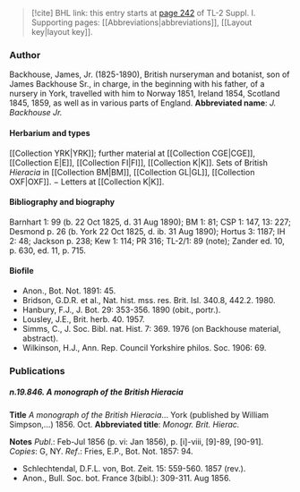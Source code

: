 > [!cite] BHL link: this entry starts at [page 242](https://www.biodiversitylibrary.org/page/33264969) of TL-2 Suppl. I.
> Supporting pages: [[Abbreviations|abbreviations]], [[Layout key|layout key]].

### Author

Backhouse, James, Jr. (1825-1890), British nurseryman and botanist, son of James Backhouse Sr., in charge, in the beginning with his father, of a nursery in York, travelled with him to Norway 1851, Ireland 1854, Scotland 1845, 1859, as well as in various parts of England. 
**Abbreviated name**: *J. Backhouse Jr.*

#### Herbarium and types

[[Collection YRK|YRK]]; further material at [[Collection CGE|CGE]], [[Collection E|E]], [[Collection FI|FI]], [[Collection K|K]]. Sets of British *Hieracia* in [[Collection BM|BM]], [[Collection GL|GL]], [[Collection OXF|OXF]]. − Letters at [[Collection K|K]].

#### Bibliography and biography

Barnhart 1: 99 (b. 22 Oct 1825, d. 31 Aug 1890); BM 1: 81; CSP 1: 147, 13: 227; Desmond p. 26 (b. York 22 Oct 1825, d. ib. 31 Aug 1890); Hortus 3: 1187; IH 2: 48; Jackson p. 238; Kew 1: 114; PR 316; TL-2/1: 89 (note); Zander ed. 10, p. 630, ed. 11, p. 715.

#### Biofile

- Anon., Bot. Not. 1891: 45.
- Bridson, G.D.R. et al., Nat. hist. mss. res. Brit. Isl. 340.8, 442.2. 1980.
- Hanbury, F.J., J. Bot. 29: 353-356. 1890 (obit., portr.).
- Lousley, J.E., Brit. herb. 40. 1957.
- Simms, C., J. Soc. Bibl. nat. Hist. 7: 369. 1976 (on Backhouse material, abstract).
- Wilkinson, H.J., Ann. Rep. Council Yorkshire philos. Soc. 1906: 69.

### Publications

##### n.19.846. A monograph of the British Hieracia

**Title**
*A monograph of the British Hieracia*... York (published by William Simpson,...) 1856. Oct.
**Abbreviated title**: *Monogr. Brit. Hierac.*

**Notes**
*Publ*.: Feb-Jul 1856 (p. vi: Jan 1856), p. \[i\]-viii, \[9\]-89, \[90-91\]. *Copies*: G, NY.
*Ref*.: Fries, E.P., Bot. Not. 1857: 94.
- Schlechtendal, D.F.L. von, Bot. Zeit. 15: 559-560. 1857 (rev.).
- Anon., Bull. Soc. bot. France 3(bibl.): 309-311. Aug 1856.

